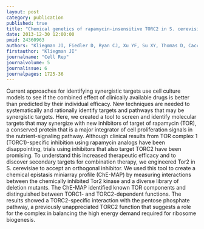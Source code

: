 ```yaml
---
layout: post
category: publication
published: true
title: "Chemical genetics of rapamycin-insensitive TORC2 in S. cerevisiae."
date: 2013-12-30 12:00:00
pmid: 24360963
authors: "Kliegman JI, Fiedler D, Ryan CJ, Xu YF, Su XY, Thomas D, Caccese MC, Cheng A, Shales M, Rabinowitz JD, Krogan NJ, Shokat KM"
firstauthor: "Kliegman JI"
journalname: "Cell Rep"
journalvolume: 5
journalissue: 6
journalpages: 1725-36
---
```


Current approaches for identifying synergistic targets use cell culture models to see if the combined effect of clinically available drugs is better than predicted by their individual efficacy. New techniques are needed to systematically and rationally identify targets and pathways that may be synergistic targets. Here, we created a tool to screen and identify molecular targets that may synergize with new inhibitors of target of rapamycin (TOR), a conserved protein that is a major integrator of cell proliferation signals in the nutrient-signaling pathway. Although clinical results from TOR complex 1 (TORC1)-specific inhibition using rapamycin analogs have been disappointing, trials using inhibitors that also target TORC2 have been promising. To understand this increased therapeutic efficacy and to discover secondary targets for combination therapy, we engineered Tor2 in S. cerevisiae to accept an orthogonal inhibitor. We used this tool to create a chemical epistasis miniarray profile (ChE-MAP) by measuring interactions between the chemically inhibited Tor2 kinase and a diverse library of deletion mutants. The ChE-MAP identified known TOR components and distinguished between TORC1- and TORC2-dependent functions. The results showed a TORC2-specific interaction with the pentose phosphate pathway, a previously unappreciated TORC2 function that suggests a role for the complex in balancing the high energy demand required for ribosome biogenesis.

